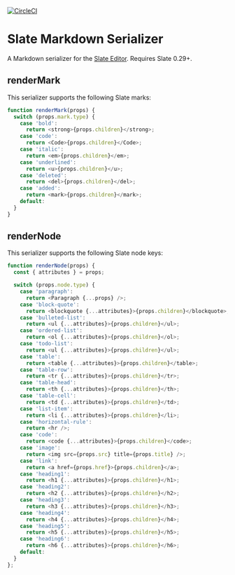 [![CircleCI](https://circleci.com/gh/tommoor/slate-md-serializer.svg?style=svg)](https://circleci.com/gh/tommoor/slate-md-serializer)

# Slate Markdown Serializer

A Markdown serializer for the [Slate Editor](http://slatejs.org). Requires Slate 0.29+.


## renderMark

This serializer supports the following Slate marks:

```javascript
function renderMark(props) {
  switch (props.mark.type) {
    case 'bold':
      return <strong>{props.children}</strong>;
    case 'code':
      return <Code>{props.children}</Code>;
    case 'italic':
      return <em>{props.children}</em>;
    case 'underlined':
      return <u>{props.children}</u>;
    case 'deleted':
      return <del>{props.children}</del>;
    case 'added':
      return <mark>{props.children}</mark>;
    default:
  }
}
```

## renderNode

This serializer supports the following Slate node keys:

```javascript
function renderNode(props) {
  const { attributes } = props;

  switch (props.node.type) {
    case 'paragraph':
      return <Paragraph {...props} />;
    case 'block-quote':
      return <blockquote {...attributes}>{props.children}</blockquote>;
    case 'bulleted-list':
      return <ul {...attributes}>{props.children}</ul>;
    case 'ordered-list':
      return <ol {...attributes}>{props.children}</ol>;
    case 'todo-list':
      return <ul {...attributes}>{props.children}</ul>;
    case 'table':
      return <table {...attributes}>{props.children}</table>;
    case 'table-row':
      return <tr {...attributes}>{props.children}</tr>;
    case 'table-head':
      return <th {...attributes}>{props.children}</th>;
    case 'table-cell':
      return <td {...attributes}>{props.children}</td>;
    case 'list-item':
      return <li {...attributes}>{props.children}</li>;
    case 'horizontal-rule':
      return <hr />;
    case 'code':
      return <code {...attributes}>{props.children}</code>;
    case 'image':
      return <img src={props.src} title={props.title} />;
    case 'link':
      return <a href={props.href}>{props.children}</a>;
    case 'heading1':
      return <h1 {...attributes}>{props.children}</h1>;
    case 'heading2':
      return <h2 {...attributes}>{props.children}</h2>;
    case 'heading3':
      return <h3 {...attributes}>{props.children}</h3>;
    case 'heading4':
      return <h4 {...attributes}>{props.children}</h4>;
    case 'heading5':
      return <h5 {...attributes}>{props.children}</h5>;
    case 'heading6':
      return <h6 {...attributes}>{props.children}</h6>;
    default:
  }
};
```
